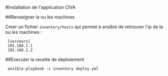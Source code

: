 #Installation de l'application CIVA

##Renseigner la ou les machines

Creer un fichier ``inventory/hosts`` qui permet à ansible de retrouver l'ip de la ou les machines :

     [serveurs]
     192.168.1.1
     192.168.1.2

##Executer la recette de deploiement

     ansible-playbook -i inventory deploy.yml

